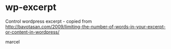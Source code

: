 # wp-excerpt
Control wordpress excerpt - copied from http://bavotasan.com/2009/limiting-the-number-of-words-in-your-excerpt-or-content-in-wordpress/

marcel
